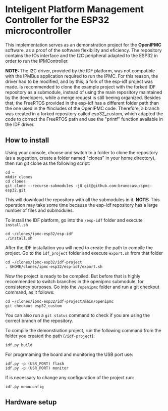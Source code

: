 # Inteligent Platform Management Controller for the ESP32 microcontroller

This implementation serves as an demonstration project for the **OpenIPMC** software, as a proof of the software flexibility and eficiency.
The repository contains the IOs interface and the I2C peripheral adapted to the ESP32 in order to run the IPMController.

**NOTE:** The I2C driver, provided by the IDF platform, was not compatible with the IPMBus application required to run the IPMC. For this reason,
the driver had to be modified, and by this, a fork of the esp-idf project was made. Is recommended to clone the example project with the forked IDF
repository as a submodule, instead of using the main repository maintained by the developers, while a merge request is still beeing organized.
Besides that, the FreeRTOS provided in the esp-idf has a different folder path than the one used in the #includes of the OpenIPMC code. Therefore, a branch was created in 
a forked repository called esp32_custom, which adapted the code to correct the FreeRTOS path and use the "printf" function available in the IDF driver.

## How to install

Using your console, choose and switch to a folder to clone the repository (as a sugestion, create a folder named "clones" in your home directory), then run git clone as the following script: 
```shell
cd ~
mkdir clones
cd clones
git clone --recurse-submodules -j8 git@github.com:brunocasu/ipmc-esp32.git
```
This will download the repository with all the submodules in it.
**NOTE:** This operation may take some time because the esp-idf repository has a large number of files and submodules.

To install the IDF platform, go into the ```/esp-idf``` folder and execute ```install.sh```
```shell
cd ~/clones/ipmc-esp32/esp-idf
./install.sh
```

After the IDF installation you will need to create the path to compile the project.
Go to the ```idf_project``` folder and execute ```export.sh``` from that folder
```shell
cd ~/clones/ipmc-esp32/idf-project
. $HOME/clones/ipmc-esp32/esp-idf/export.sh
```

Now the project is ready to be compiled. But before that is highly recommended to switch branches in the openipmc submodule, for consistency purposes.
Go into the ```/openipmc``` folder and run a git checkout command, as it follows:
```shell
cd ~/clones/ipmc-esp32/idf-project/main/openipmc
git checkout esp32_custom
```
You can also run a ```git status``` command to check if you are using the correct branch of the repository.


To compile the demonstration project, run the following command from the folder you created the path (```/idf-project```):
```shell
idf.py build
```
For progrmaming the board and monitoring the USB port use:
```shell 
idf.py -p (USR_PORT) flash
idf.py -p (USR_PORT) monitor
```
If is necessary to change any configuration of the project run:
```shell
idf.ṕy menuconfig
```
## Hardware setup


